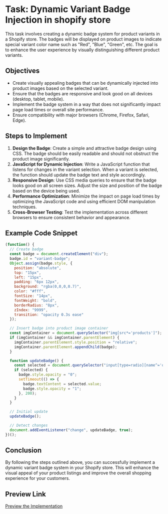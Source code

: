 # Task: Dynamic Variant Badge Injection in shopify store
This task involves creating a dynamic badge system for product variants in a Shopify store. The badges will be displayed on product images to indicate special variant color name such as "Red", "Blue", "Green", etc. The goal is to enhance the user experience by visually distinguishing different product variants.
## Objectives
- Create visually appealing badges that can be dynamically injected into product images based on the selected variant.
- Ensure that the badges are responsive and look good on all devices (desktop, tablet, mobile).
- Implement the badge system in a way that does not significantly impact page load times or overall site performance.
- Ensure compatibility with major browsers (Chrome, Firefox, Safari, Edge).
## Steps to Implement
1. **Design the Badge**: Create a simple and attractive badge design using CSS. The badge should be easily readable and should not obstruct the product image significantly.
2. **JavaScript for Dynamic Injection**: Write a JavaScript function that listens for changes in the variant selection. When a variant is selected, the function should update the badge text and style accordingly.
3. **Responsive Design**: Use CSS media queries to ensure that the badge looks good on all screen sizes. Adjust the size and position of the badge based on the device being used.
4. **Performance Optimization**: Minimize the impact on page load times by optimizing the JavaScript code and using efficient DOM manipulation techniques.
5. **Cross-Browser Testing**: Test the implementation across different browsers to ensure consistent behavior and appearance.


## Example Code Snippet
```javascript
(function() {
  // Create badge
  const badge = document.createElement("div");
  badge.id = "variant-badge";
  Object.assign(badge.style, {
    position: "absolute",
    top: "15px",
    left: "15px",
    padding: "6px 12px",
    background: "rgba(0,0,0,0.7)",
    color: "#fff",
    fontSize: "14px",
    fontWeight: "bold",
    borderRadius: "8px",
    zIndex: "9999",
    transition: "opacity 0.3s ease"
  });

  // Insert badge into product image container
  const imgContainer = document.querySelector("img[src*='products']");
  if (imgContainer && imgContainer.parentElement) {
    imgContainer.parentElement.style.position = "relative";
    imgContainer.parentElement.appendChild(badge);
  }

  function updateBadge() {
    const selected = document.querySelector("input[type=radio][name^='option']:checked");
    if (selected) {
      badge.style.opacity = "0";
      setTimeout(() => {
        badge.textContent = selected.value;
        badge.style.opacity = "1";
      }, 200);
    }
  }

  // Initial update
  updateBadge();

  // Detect changes
  document.addEventListener("change", updateBadge, true);
})();
```
## Conclusion
By following the steps outlined above, you can successfully implement a dynamic variant badge system in your Shopify store. This will enhance the visual appeal of your product listings and improve the overall shopping experience for your customers.

## Preview Link
[Preview the Implementation](https://deeptechy.myshopify.com/?_ab=0&_bt=eyJfcmFpbHMiOnsibWVzc2FnZSI6IkJBaEpJaHhrWldWd2RHVmphSGt1YlhsemFHOXdhV1o1TG1OdmJRWTZCa1ZVIiwiZXhwIjoiMjAyNS0wOS0xNFQxMTowMDoyNC4yMTRaIiwicHVyIjoicGVybWFuZW50X3Bhc3N3b3JkX2J5cGFzcyJ9fQ%3D%3D--c09ebde2da7ee46548d517457974bd0fdce0cf02&_fd=0&_sc=1&key=cd745db90b1422a84897d4489cf0727aefabf09fbaa1dd77f032a2e9f3f59408&preview_theme_id=148434616519)
